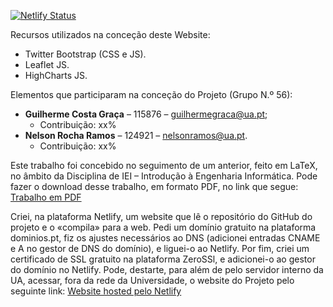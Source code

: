 [![Netlify Status](https://api.netlify.com/api/v1/badges/23dbe235-3d28-4f38-a4e6-a8a9fdfce5c3/deploy-status)](https://app.netlify.com/sites/musicaclassicaieiua/deploys)

Recursos utilizados na conceção deste Website:

- Twitter Bootstrap (CSS e JS).
- Leaflet JS.
- HighCharts JS.

Elementos que participaram na conceção do Projeto (Grupo N.º 56):

- **Guilherme Costa Graça** – 115876 – guilhermegraca@ua.pt;
    - Contribuição: xx%
- **Nelson Rocha Ramos** – 124921 – nelsonramos@ua.pt.
    - Contribuição: xx%

Este trabalho foi concebido no seguimento de um anterior, feito em LaTeX, no âmbito da Disciplina de IEI – Introdução à Engenharia Informática.
Pode fazer o download desse trabalho, em formato PDF, no link que segue: [Trabalho em PDF](miscelaneous/AP_PDF.pdf)

Criei, na plataforma Netlify, um website que lê o repositório do GitHub do projeto e o «compila» para a web. Pedi um domínio gratuito na plataforma dominios.pt, fiz os ajustes necessários ao DNS (adicionei entradas CNAME e A no gestor de DNS do domínio), e liguei-o ao Netlify. Por fim, criei um certificado de SSL gratuito na plataforma ZeroSSl, e adicionei-o ao gestor do domínio no Netlify. Pode, destarte, para além de pelo servidor interno da UA, acessar, fora da rede da Universidade, o website do Projeto pelo seguinte link: [Website hosted pelo Netlify](https://musicaclassicaieiua.me/)
